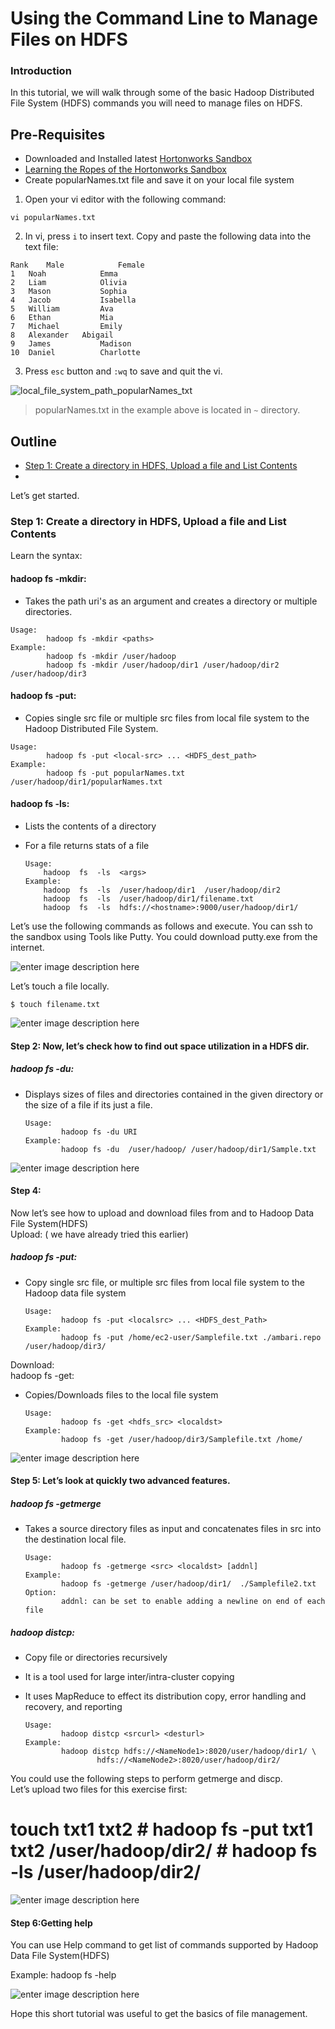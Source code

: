 # Using the Command Line to Manage Files on HDFS

### Introduction

In this tutorial, we will walk through some of the basic Hadoop Distributed File System (HDFS) commands you will need to manage files on HDFS.

## Pre-Requisites
*  Downloaded and Installed latest [Hortonworks Sandbox](http://hortonworks.com/products/hortonworks-sandbox/#install)
*  [Learning the Ropes of the Hortonworks Sandbox](http://hortonworks.com/hadoop-tutorial/learning-the-ropes-of-the-hortonworks-sandbox/)
*  Create popularNames.txt file and save it on your local file system

1. Open your vi editor with the following command:

~~~
vi popularNames.txt
~~~

2. In vi, press `i` to insert text. Copy and paste the following data into the text file:

~~~
Rank    Male            Female
1	Noah	        Emma
2	Liam	        Olivia
3	Mason	        Sophia
4	Jacob	        Isabella
5	William	        Ava
6	Ethan	        Mia
7	Michael	        Emily
8	Alexander	Abigail
9	James	        Madison
10	Daniel	        Charlotte
~~~

3. Press `esc` button and `:wq` to save and quit the vi.

![local_file_system_path_popularNames_txt](/assets/using-the-command-line-to-manage-hdfs/)

> popularNames.txt in the example above is located in `~` directory.

## Outline
- [Step 1: Create a directory in HDFS, Upload a file and List Contents](#create-a-directory-in-hdfs-upload-a-file-and-list-contents)
- 

Let’s get started.

### Step 1: Create a directory in HDFS, Upload a file and List Contents <a id="create-a-directory-in-hdfs-upload-a-file-and-list-contents"></a>

Learn the syntax:

#### hadoop fs -mkdir:

*   Takes the path uri's as an argument and creates a directory or multiple directories.

~~~
Usage: 
        hadoop fs -mkdir <paths> 
Example:
        hadoop fs -mkdir /user/hadoop
        hadoop fs -mkdir /user/hadoop/dir1 /user/hadoop/dir2 /user/hadoop/dir3
~~~

#### hadoop fs -put:

*   Copies single src file or multiple src files from local file system to the Hadoop Distributed File System.
  
~~~
Usage: 
        hadoop fs -put <local-src> ... <HDFS_dest_path>
Example:
        hadoop fs -put popularNames.txt /user/hadoop/dir1/popularNames.txt
~~~

#### hadoop fs -ls:

*   Lists the contents of a directory
*   For a file returns stats of a file



        Usage:  
            hadoop  fs  -ls  <args>  
        Example:
            hadoop  fs  -ls  /user/hadoop/dir1  /user/hadoop/dir2  
            hadoop  fs  -ls  /user/hadoop/dir1/filename.txt
            hadoop  fs  -ls  hdfs://<hostname>:9000/user/hadoop/dir1/




Let’s use the following commands as follows and execute. You can ssh to the sandbox using Tools like Putty. You could download putty.exe from the internet.

![enter image description here](/assetsusing-the-command-line-to-manage-hdfs/HDFS_HW_step_1-1.jpg)

Let’s touch a file locally.

    $ touch filename.txt

![enter image description here](/assetsusing-the-command-line-to-manage-hdfs/HDFS_HW_step_1-2.jpg)

#### [](#step-2-now-lets-check-how-to-find-out-space-utilization-in-a-hdfs-dir)Step 2: Now, let’s check how to find out space utilization in a HDFS dir.

##### [](#hadoop-fs--du)hadoop fs -du:

*   Displays sizes of files and directories contained in the given directory or the size of a file if its just a file.

        Usage:  
                hadoop fs -du URI
        Example:
                hadoop fs -du  /user/hadoop/ /user/hadoop/dir1/Sample.txt

![enter image description here](/assetsusing-the-command-line-to-manage-hdfs/HDFS_HW_DU_step2.1.jpg)

#### [](#step-4)Step 4:

Now let’s see how to upload and download files from and to Hadoop Data File System(HDFS)  
Upload: ( we have already tried this earlier)

##### [](#hadoop-fs--put)hadoop fs -put:

*   Copy single src file, or multiple src files from local file system to the Hadoop data file system

        Usage: 
                hadoop fs -put <localsrc> ... <HDFS_dest_Path>
        Example:
                hadoop fs -put /home/ec2-user/Samplefile.txt ./ambari.repo /user/hadoop/dir3/

Download:  
hadoop fs -get:

*   Copies/Downloads files to the local file system

        Usage: 
                hadoop fs -get <hdfs_src> <localdst> 
        Example:
                hadoop fs -get /user/hadoop/dir3/Samplefile.txt /home/

![enter image description here](/assetsusing-the-command-line-to-manage-hdfs/HDFS_HW_get_step2.1.jpg)

#### [](#step-5-lets-look-at-quickly-two-advanced-features)Step 5: Let’s look at quickly two advanced features.

##### [](#hadoop-fs--getmerge)hadoop fs -getmerge

*   Takes a source directory files as input and concatenates files in src into the destination local file.

        Usage: 
                hadoop fs -getmerge <src> <localdst> [addnl]
        Example:
                hadoop fs -getmerge /user/hadoop/dir1/  ./Samplefile2.txt
        Option:
                addnl: can be set to enable adding a newline on end of each file

##### [](#hadoop-distcp)hadoop distcp:

*   Copy file or directories recursively
*   It is a tool used for large inter/intra-cluster copying
*   It uses MapReduce to effect its distribution copy, error handling and recovery, and reporting

        Usage: 
                hadoop distcp <srcurl> <desturl>
        Example:
                hadoop distcp hdfs://<NameNode1>:8020/user/hadoop/dir1/ \ 
                        hdfs://<NameNode2>:8020/user/hadoop/dir2/

You could use the following steps to perform getmerge and discp.  
Let’s upload two files for this exercise first:



#  touch  txt1  txt2  #  hadoop  fs  -put  txt1  txt2  /user/hadoop/dir2/  #  hadoop  fs  -ls  /user/hadoop/dir2/




![enter image description here](/assetsusing-the-command-line-to-manage-hdfs/HDFS_HW_getmerge_distcp_step2.1.png)


#### [](#step-6getting-help)Step 6:Getting help

You can use Help command to get list of commands supported by Hadoop Data File System(HDFS)



  Example:  hadoop  fs  -help




![enter image description here](/assetsusing-the-command-line-to-manage-hdfs/HDFS_HW_step3.png)

Hope this short tutorial was useful to get the basics of file management.
